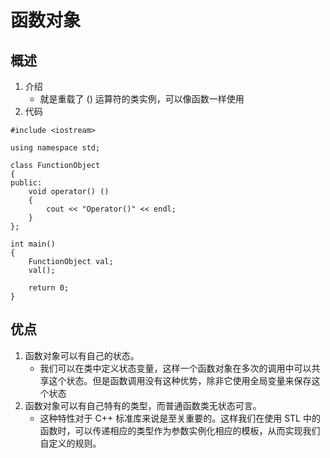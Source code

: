 # 函数对象
## 概述
1. 介绍 
    + 就是重载了 () 运算符的类实例，可以像函数一样使用
2. 代码 
```
#include <iostream>

using namespace std;

class FunctionObject
{
public:
    void operator() ()
    {
        cout << "Operator()" << endl;
    }
};

int main()
{
    FunctionObject val;
    val();

    return 0;
}
```

## 优点
1. 函数对象可以有自己的状态。
    + 我们可以在类中定义状态变量，这样一个函数对象在多次的调用中可以共享这个状态。但是函数调用没有这种优势，除非它使用全局变量来保存这个状态
2. 函数对象可以有自己特有的类型，而普通函数类无状态可言。
    + 这种特性对于 C++ 标准库来说是至关重要的。这样我们在使用 STL 中的函数时，可以传递相应的类型作为参数实例化相应的模板，从而实现我们自定义的规则。
